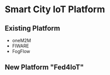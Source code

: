 # Smart City IoT Platform



## Existing Platform

- oneM2M
- FIWARE 
- FogFlow



## New Platform "Fed4IoT"


